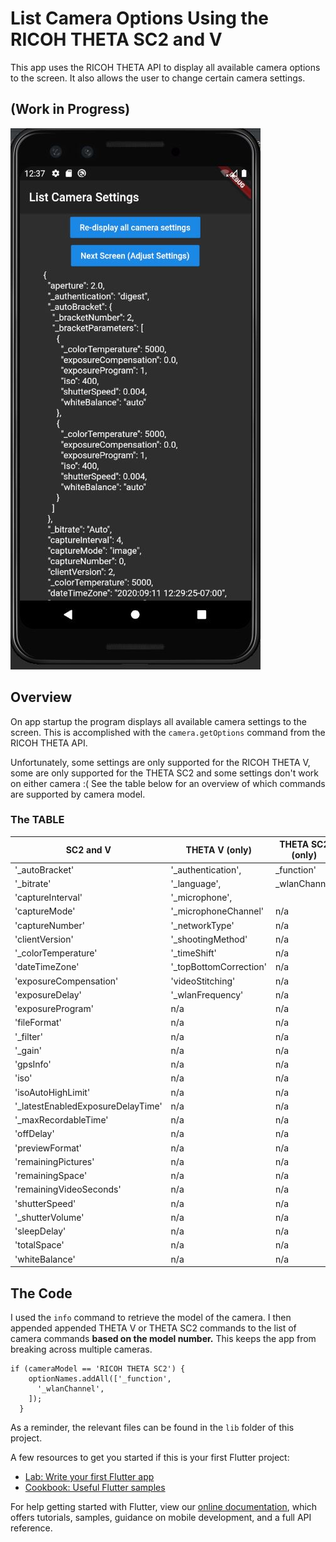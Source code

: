 # List Camera Options Using the RICOH THETA SC2 and V

This app uses the RICOH THETA API to display all available camera options to the screen.
It also allows the user to change certain camera settings.

## (Work in Progress)
![screenshot of settings](images/app_home.JPG)

## Overview
On app startup the program displays all available camera settings to the screen. This is accomplished with the `camera.getOptions` command from the RICOH THETA API.

Unfortunately, some settings are only supported for the RICOH THETA V, some are only supported for the THETA SC2 and some settings don't work on either camera :(
See the table below for an overview of which commands are supported by camera model.

### The TABLE

SC2 and V | THETA V (only) | THETA SC2 (only) | Neither
 --------- | -------------- | ---------------- | ----------
'_autoBracket' |  '_authentication',  |  _function'    | _bluetoothClassicEnable
'_bitrate'   |  '_language',  |   _wlanChannel   |  _bluetoothPower
'captureInterval'  |  '_microphone',  |      |  _compositeShootingTime
    'captureMode'  |  '_microphoneChannel'  |   n/a   |  _HDMIreso
    'captureNumber'  |  '_networkType'  |   n/a   |  _imageStitching
    'clientVersion' |   '_shootingMethod'  |   n/a   |  _visibilityReduction
    '_colorTemperature' |   '_timeShift'  |    n/a  | n/a
    'dateTimeZone' |   '_topBottomCorrection'  |  n/a    | n/a
    'exposureCompensation' |   'videoStitching'  |   n/a   | n/a
    'exposureDelay' |   '_wlanFrequency'  |   n/a   | n/a
    'exposureProgram' |  n/a  |   n/a   | n/a
    'fileFormat' |  n/a  |   n/a   | n/a
    '_filter' |  n/a  |   n/a   | n/a
    '_gain' |  n/a  |   n/a   | n/a
    'gpsInfo' |  n/a  |   n/a   | n/a
    'iso' |  n/a  |   n/a   | n/a
    'isoAutoHighLimit' |  n/a  |   n/a   | n/a
    '_latestEnabledExposureDelayTime' |  n/a  |   n/a   | n/a
    '_maxRecordableTime' |  n/a  |   n/a   | n/a
    'offDelay' |  n/a  |   n/a   | n/a
    'previewFormat' |  n/a  |   n/a   | n/a
    'remainingPictures' |  n/a  |   n/a   | n/a
    'remainingSpace' |  n/a  |   n/a   | n/a
    'remainingVideoSeconds' |  n/a  |   n/a   | n/a
    'shutterSpeed' |  n/a  |   n/a   | n/a
    '_shutterVolume' |  n/a  |   n/a   | n/a
    'sleepDelay' |  n/a  |   n/a   | n/a
    'totalSpace' |  n/a  |   n/a   | n/a
    'whiteBalance' |  n/a  |   n/a   | n/a


## The Code
I used the `info` command to retrieve the model of the camera. I then appended appended THETA V or THETA SC2 commands to the list of camera commands **based on the model number.** This keeps the app from breaking across multiple cameras.
```
if (cameraModel == 'RICOH THETA SC2') {
    optionNames.addAll(['_function',
      '_wlanChannel',
    ]);
  }
```
As a reminder, the relevant files can be found in the `lib` folder of this project. 


A few resources to get you started if this is your first Flutter project:

- [Lab: Write your first Flutter app](https://flutter.dev/docs/get-started/codelab)
- [Cookbook: Useful Flutter samples](https://flutter.dev/docs/cookbook)

For help getting started with Flutter, view our
[online documentation](https://flutter.dev/docs), which offers tutorials,
samples, guidance on mobile development, and a full API reference.
